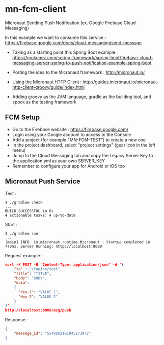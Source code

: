 # mn-fcm-client
Micronaut Sending Push Notification (ex. Google Firebase Cloud Messaging)

In this example we want to consume this service :
https://firebase.google.com/docs/cloud-messaging/send-message

* Taking as a starting point this Spring Boot example :
https://grokonez.com/spring-framework/spring-boot/firebase-cloud-messaging-server-spring-to-push-notification-example-spring-boot

* Porting the idea to the Micronaut framework : http://micronaut.io/

* Using the Micronaut HTTP Client : http://guides.micronaut.io/micronaut-http-client-groovy/guide/index.html

* Adding groovy as the JVM language, gradle as the building tool, and spock as the testing framework

## FCM Setup ##

* Go to the Firebase website : https://firebase.google.com/
* Login using your Google account to access to the Console
* Add a project (for example "MN-FCM-TEST") to create a new one
* In the project dashboard, select "project settings" (gear icon in the left menu)
* Jump to the Cloud Messaging tab and copy the Legacy Server Key to the application.yml as your own SERVER_KEY
* Remember to configure your app for Android or iOS too


## Micronaut Push Service ##

Test :

```
$ ./gradlew check
...
BUILD SUCCESSFUL in 0s
4 actionable tasks: 4 up-to-date
```

Start :

```
$ ./gradlew run
...
[main] INFO  io.micronaut.runtime.Micronaut - Startup completed in 770ms. Server Running: http://localhost:8080
```

Request example :

```json
curl -X POST -H "Content-Type: application/json" -d '{
	"to" : "/topics/test",
	"title": "TITLE",
	"body": "BODY",
	"data": 
	{
	  "Key-1": "VALUE 1",
	  "Key-2": "VALUE 2"
	}
}' 
http://localhost:8080/msg/push
```

Response :

```json
{
    "message_id": "5548062101043273972"
}
```